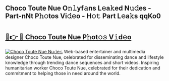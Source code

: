 ## Choco Toute Nue O𝚗𝚕yf𝚊ns L𝚎a𝚔ed N𝚞𝚍es - Part-nNt P𝚑𝚘tos Vi𝚍𝚎o - H𝚘𝚝 Part L𝚎a𝚔s qqKo0

# <h2><a href="http://kf30ev4.oniu.top/?m=Choco+Toute+Nue">🔗👉 🔴 Choco Toute Nue P𝚑ot𝚘𝚜 V𝚒d𝚎o</a></h2>

[![Choco Toute Nue Nu𝚍e𝚜](https://i.imgur.com/0qMVB7G.gif)](http://kf30ev4.oniu.top/?m=Choco+Toute+Nue)
Web-based entertainer and multimedia designer Choco Toute Nue, celebrated for disseminating dance and lifestyle knowledge through trending dance sequences and short videos. Inspiring humanitarian worker Choco Toute Nue, celebrated for their dedication and commitment to helping those in need around the world.  
